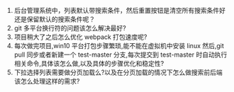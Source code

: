 1. 后台管理系统中，列表默认带搜索条件，然后重置按钮是清空所有搜索条件好还是保留默认的搜索条件呢？
2. git 多平台换行符的问题该怎么解决最好?
3. 项目稍大了之后怎么优化 webpack 打包速度呢?
4. 每次做完项目,win10 平台打包步骤繁琐,能不能在虚拟机中安装 linux 然后,git pull 同步或者新建一个 test-master 分支,每次提交到 test-master 时自动执行相关命令,具体该怎么做,以及具体的步骤优化和稳定性?
5. 下拉选择列表需要做分页加载么?以及在分页加载的情况下怎么做搜索前后端该怎么处理这样的需求?
